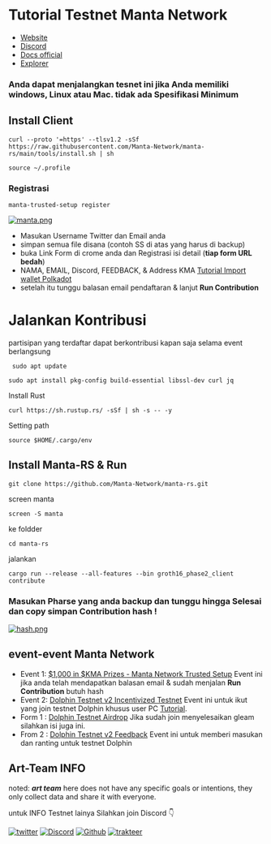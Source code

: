 # Tutorial Testnet Manta Network 

- [Website](https://calamari.network/)
- [Discord](https://discord.gg/mantanetwork) 
- [Docs official ](https://docs.manta.network/) 
- [Explorer](https://dolphin.subscan.io)

### Anda dapat menjalangkan tesnet ini jika Anda memiliki windows, Linux atau Mac. tidak ada Spesifikasi Minimum

## Install Client

```
curl --proto '=https' --tlsv1.2 -sSf https://raw.githubusercontent.com/Manta-Network/manta-rs/main/tools/install.sh | sh

```
```
source ~/.profile
```
### Registrasi
```
manta-trusted-setup register

```

[![manta.png](https://i.postimg.cc/ZYXmCWwF/manta.png)](https://postimg.cc/1402d3hf)

- Masukan Username Twitter dan Email anda
- simpan semua file disana (contoh SS di atas yang harus di backup)
- buka Link Form di crome anda dan Registrasi isi detail (**tiap form URL bedah**)
- NAMA, EMAIL, Discord, FEEDBACK, & Address KMA [Tutorial Import wallet Polkadot](https://art-sy5team.gitbook.io/polkadot-address)
- setelah itu tunggu balasan email pendaftaran & lanjut **Run Contribution** 


# Jalankan Kontribusi
partisipan yang terdaftar dapat berkontribusi kapan saja selama event berlangsung

```
 sudo apt update
```

```
sudo apt install pkg-config build-essential libssl-dev curl jq
```

Install Rust

```
curl https://sh.rustup.rs/ -sSf | sh -s -- -y
```

Setting path

```
source $HOME/.cargo/env
```

## Install Manta-RS & Run

```
git clone https://github.com/Manta-Network/manta-rs.git
```
screen manta
```
screen -S manta
```
ke foldder
```
cd manta-rs
```
jalankan 
```
cargo run --release --all-features --bin groth16_phase2_client contribute
```

### **Masukan Pharse yang anda backup dan tunggu hingga Selesai dan copy simpan Contribution hash !**

[![hash.png](https://i.postimg.cc/PJLkSwMy/hash.png)](https://postimg.cc/XB0hJXmB)

## event-event Manta Network 

- Event 1: [$1,000 in $KMA Prizes - Manta Network Trusted Setup](https://gleam.io/hCQmJ/manta-network-trusted-setup-campaign) Event ini jika anda telah mendapatkan balasan email & sudah menjalan **Run Contribution** butuh hash
- Event 2: [Dolphin Testnet v2 Incentivized Testnet](https://gleam.io/ye0bg/dolphin-testnet-v2-airdrop) Event ini untuk ikut yang join testnet Dolphin khusus user PC [Tutorial](soon).
- Form 1 : [Dolphin Testnet Airdrop](https://docs.google.com/forms/d/e/1FAIpQLScNkYcYQxn9ZpJOc0mg00i2HEV5qHQmSESDDGlFSJHC8bB2rQ/viewform) Jika sudah join menyelesaikan gleam silahkan isi juga ini.
- From 2 : [Dolphin Testnet v2 Feedback](https://docs.google.com/forms/d/e/1FAIpQLSeXxAUNQWNIWS5wOYjlmYNcBvkuTY6jwZbjS4gkqHjcQpRB2A/viewform) Event ini untuk memberi masukan dan ranting untuk testnet Dolphin 


## Art-Team INFO
noted: ***art team*** here does not have any specific goals or intentions, they only collect data and share it with everyone.

untuk INFO Testnet lainya Silahkan join Discord 👇

[![twitter](https://img.shields.io/badge/twitter-1DA1F2?style=for-the-badge&logo=twitter&logoColor=white)](https://twitter.com/ArtSy5team)
[![Discord](https://img.shields.io/badge/discord-7289d9?style=for-the-badge&logo=discord&logoColor=white)](https://discord.gg/EAKEdZU6c8)
[![Github](https://img.shields.io/badge/GitHub-171515?style=for-the-badge&logo=GitHub&logoColor=white)](https://github.com/Art-Sy5team)
[![trakteer](https://img.shields.io/badge/trakteer.id-e31e1e?style=for-the-badge&logo=ko-fi&logoColor=white)](https://trakteer.id/Art-Sy5team/tip)


